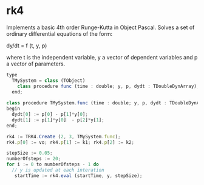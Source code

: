 # rk4
Implements a basic 4th order Runge-Kutta in Object Pascal. Solves a set of ordinary differential equations of the form:

dy/dt = f (t, y,  p)

where t is the independent variable, y a vector of dependent variables and p a vector of parameters.

```javascript
type
  TMySystem = class (TObject)
    class procedure func (time : double; y, p, dydt : TDoubleDynArray);
  end;
  
class procedure TMySystem.func (time : double; y, p, dydt : TDoubleDynArray);
begin
  dydt[0] := p[0] - p[1]*y[0];
  dydt[1] := p[1]*y[0]  - p[2]*y[1];
end;

rk4 := TRK4.Create (2, 3, TMySystem.func);
rk4.p[0] := vo; rk4.p[1] := k1; rk4.p[2] := k2;

stepSize := 0.05;
numberOfsteps := 20;
for i := 0 to numberOfsteps - 1 do
  // y is updated at each interation
   startTime := rk4.eval (startTime, y, stepSize);
```
